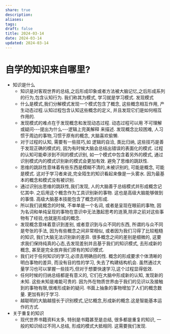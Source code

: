 ```yaml
---
share: true
description: 
aliases: 
tags: 
draft: false
title: 2024-03-14
date: 2024-03-14
updated: 2024-03-14
---
```

# 自学的知识来自哪里?
- 知识是什么
	- 知识是对客观世界的总结,之后形成印象或者方法被大脑记忆,之后形成系列的行为,包含认知行为. 我们称其为模式, 学习就是学习模式. 发现模式
	- 什么是模式,我们分解模式发现一个模式包含了概念, 这些概念相互作用, 产生动态过程.认知过程包含认知这些概念的定义, 并且发现它们是如何相互作用的.
	- 发现模式的难点在于发现概念和发现动态过程. 动态过程可以用 不可理解或疑问---提出为什么---逻辑上完美解释 来描述. 发现概念比较困难, 人习惯于周边的事物,习惯于原有的概念, 大脑喜欢偷懒. 
	- 对于过程的认知, 需要有一些技巧,如 逻辑的自洽, 类比归纳, 这些技巧是善于发现正确的模式的, 因为有时候大脑会总结出错误的表面化的模式. 过程的认知可能牵涉到不同的模式识别, 如一个模式中包含着另外的模式, 通过识别模式内的模式识别新的模式会更加有效. 避免了思维的跳跃性.
	- 思维的跳跃性意味着有些东西是模糊不清的,未被识别的, 可能是概念, 可能是模式. 这对于学习者来说,完全陌生的知识看起来像是一头雾水. 因为最基本的概念和模式没有被识别.
	- 通过识别出思维的跳跃性,我们发现, 人的大脑善于总结模式并形成概念记忆其中. 之后用这个概念作为工具识别新的事物. 这也是高级大脑能够做到的事情. 高级大脑基本技能包含了概念的形成.
	- 所以我们说概念的时候, 不单单是一个名词, 或者是呈现在眼前的事物, 因为名词和单纯呈现的事物在意识中无法激起思考的涟漪,除非之前对这些事物有了经验,也就是形成的概念. 
	- 发现概念意味着意识到差别, 或者意识到与众不同的东西, 所谓的与众不同是夸张的手法, 因为有些概念之间非常相似, 或者因为我们习得了比较粗糙的知识, 我们大脑无法识别新的差异. 很多概念之间的差别是细微的, 这要求我们保持纯真的心态,去发现差别并且基于我们的知识模式, 去形成新的概念, 甚至是完全放弃我们原有的知识模式.
	- 我们对于任何知识的学习,必须去明确目的性. 概念的形成要求个体清晰的明白事物的差异, 而没有目的性的学习, 失去了构建结构机会. 虽然通过大量学习也可以掌握一些技巧,但对于想要快速学习,这个过程显得低效.  
	- 任何时候的归纳总结都是有意义的, 它们在大脑中形成新的认知, 发现新的未知. 这些未知是难能可贵的. 因为外在物质世界由于我们的见识以及接触到的事物有限,很难形成新的疑问. 书面上抽象的事物增加了人们的概念数量. 更加有利于学习.
	- 越聪明的大脑越擅长于识别模式,记忆概念,形成新的概念.这是智能基本运作的方式.
- 关于重复的知识
	- 现代世界书籍资料太多, 特别是书籍甚至是总结, 很多都是重复的知识, 一般的知识经过不同人总结, 形成的模式大抵相同. 这需要我们发现.
